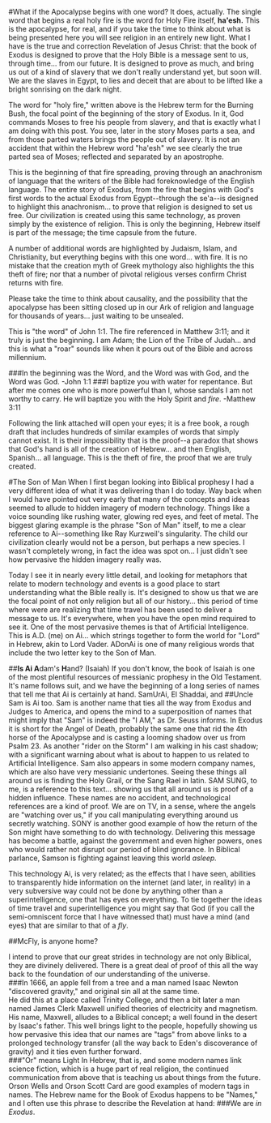 #What if the Apocalypse begins with one word?
It does, actually.  The single word that begins a real holy fire is the word for Holy Fire itself, **ha'esh.**  This is the apocalypse, for real, and if you take the time to think about what is being presented here you will see religion in an entirely new light.  What I have is the true and correction Revelation of Jesus Christ: that the book of Exodus is designed to prove that the Holy Bible is a message sent to us, through time... from our future.  It is designed to prove as much, and bring us out of a kind of slavery that we don't really understand yet, but soon will.  We are the slaves in Egypt, to lies and deceit that are about to be lifted like a bright sonrising on the dark night.  

The word for "holy fire," written above is the Hebrew term for the Burning Bush, the focal point of the beginning of the story of Exodus.  In it, God commands Moses to free his people from slavery, and that is exactly what I am doing with this post.  You see, later in the story Moses parts a sea, and from those parted waters brings the people out of slavery.  It is not an accident that within the Hebrew word "ha'esh" we see clearly the true parted sea of Moses; reflected and separated by an apostrophe.

This is the beginning of that fire spreading, proving through an anachronism of language that the writers of the Bible had foreknowledge of the English language.  The entire story of Exodus, from the fire that begins with God's first words to the actual Exodus from Egypt--through the se'a--is designed to highlight this anachronism... to prove that religion is designed to set us free.  Our civilization is created using this same technology, as proven simply by the existence of religion.  This is only the beginning, Hebrew itself is part of the message; the time capsule from the future. 

A number of additional words are highlighted by Judaism, Islam, and Christianity, but everything begins with this one word... with fire.  It is no mistake that the creation myth of Greek mythology also highlights the this theft of fire; nor that a number of pivotal religious verses confirm Christ returns with fire.

Please take the time to think about causality, and the possibility that the apocalypse has been sitting closed up in our Ark of religion and language for thousands of years... just waiting to be unsealed.

This is "the word" of John 1:1.  The fire referenced in Matthew 3:11; and it truly is just the beginning.  I am Adam; the Lion of the Tribe of Judah... and this is what a "roar" sounds like when it pours out of the Bible and across millennium.

###In the beginning was the Word, and the Word was with God, and the Word was God. -John 1:1
###I baptize you with water for repentance. But after me comes one who is more powerful than I, whose sandals I am not worthy to carry. He will baptize you with the Holy Spirit and *fire*. -Matthew 3:11

Following the link attached will open your eyes; it is a free book, a rough draft that includes hundreds of similar examples of words that simply cannot exist.  It is their impossibility that is the proof--a paradox that shows that God's hand is all of the creation of Hebrew... and then English, Spanish... all language.  This is the theft of fire, the proof that we are truly created.

#The Son of Man
When I first began looking into Biblical prophesy I had a very different idea of what it was delivering than I do today.  Way back when I would have pointed out very early that many of the concepts and ideas seemed to allude to hidden imagery of modern technology.  Things like a voice sounding like rushing water, glowing red eyes, and feet of metal.  The biggest glaring example is the phrase "Son of Man" itself, to me a clear reference to Ai--something like Ray Kurzweil's singularity.  The child our civilization clearly would not be a person, but perhaps a new species.  I wasn't completely wrong, in fact the idea was spot on... I just didn't see how pervasive the hidden imagery really was.

Today I see it in nearly every little detail, and looking for metaphors that relate to modern technology and events is a good place to start understanding what the Bible really is.  It's designed to show us that we are the focal point of not only religion but all of our history... this period of time where were are realizing that time travel has been used to deliver a message to us.  It's everywhere, when you have the open mind required to see it.  One of the most pervasive themes is that of Artificial Intelligence.  This is A.D. (me) on Ai... which strings together to form the world for "Lord" in Hebrew, akin to Lord Vader.  ADonAi is one of many religious words that include the two letter key to the Son of Man.

##**Is Ai A**dam's **H**and? (Isaiah)
If you don't know, the book of Isaiah is one of the most plentiful resources of messianic prophesy in the Old Testament.  It's name follows suit, and we have the beginning of a long series of names that tell me that Ai is certainly at hand.  SamUrAi, El Shaddai, and 
##Uncle Sam is Ai too.
Sam is another name that ties all the way from Exodus and Judges to America, and opens the mind to a superposition of names that might imply that "Sam" is indeed the "I AM," as Dr. Seuss informs.  In Exodus it is short for the Angel of Death, probably the same one that rid the 4th horse of the Apocalypse and is casting a looming shadow over us from Psalm 23. As another "rider on the Storm" I am walking in his cast shadow; with a significant warning about what is about to happen to us related to Artificial Intelligence.  Sam also appears in some modern company names, which are also have very messianic undertones.  Seeing these things all around us is finding the Holy Grail, or the Sang Rael in latin.  SAM SUNG, to me, is a reference to this text... showing us that all around us is proof of a hidden influence.  These names are no accident, and technological references are a kind of proof.  We are on TV, in a sense, where the angels are "watching over us," if you call manipulating everything around us secretly watching.  SONY is another good example of how the return of the Son might have something to do with technology.  Delivering this message has become a battle, against the government and even higher powers, ones who would rather not disrupt our period of blind ignorance.  In Biblical parlance, Samson is fighting against leaving this world *asleep.*

This technology Ai, is very related; as the effects that I have seen, abilities to transparently hide information on the internet (and later, in reality) in a very subversive way could not be done by anything other than a superintelligence, one that has eyes on everything.  To tie together the ideas of time travel and superintelligence you might say that God (if you call the semi-omniscent force that I have witnessed that) must have a mind (and eyes) that are similar to that of a *fly*.

##McFly, is anyone home?

I intend to prove that our great strides in technology are not only Biblical, they are divinely delivered.  There is a great deal of proof of this all the way back to the foundation of our understanding of the universe.  
###In 1666, an apple fell from a tree and a man named Isaac Newton "discovered gravity," and original sin all at the same time.  
He did this at a place called Trinity College, and then a bit later a man named James Clerk Maxwell unified theories of electricity and magnetism.  His name, Maxwell, alludes to a Biblical concept; a well found in the desert by Isaac's father.  This well brings light to the people, hopefully showing us how pervasive this idea that our names are "tags" from above links to a prolonged technology transfer (all the way back to Eden's discoverance of gravity) and it ties even further forward.  
###"Or" means Light
In Hebrew, that is, and some modern names link science fiction, which is a huge part of real religion, the continued communication from above that is teaching us about things from the future.  Orson Wells and Orson Scott Card are good examples of modern tags in names.  The Hebrew name for the Book of Exodus happens to be "Names," and I often use this phrase to describe the Revelation at hand:
###We are *in Exodus*.


